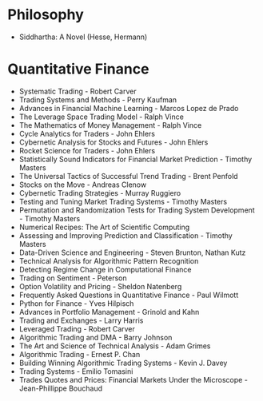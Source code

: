# Philosophy

- Siddhartha: A Novel (Hesse, Hermann)

# Quantitative Finance

- Systematic Trading - Robert Carver
- Trading Systems and Methods - Perry Kaufman
- Advances in Financial Machine Learning - Marcos Lopez de Prado
- The Leverage Space Trading Model - Ralph Vince
- The Mathematics of Money Management - Ralph Vince
- Cycle Analytics for Traders - John Ehlers
- Cybernetic Analysis for Stocks and Futures - John Ehlers
- Rocket Science for Traders - John Ehlers
- Statistically Sound Indicators for Financial Market Prediction - Timothy Masters
- The Universal Tactics of Successful Trend Trading - Brent Penfold
- Stocks on the Move - Andreas Clenow
- Cybernetic Trading Strategies - Murray Ruggiero
- Testing and Tuning Market Trading Systems - Timothy Masters
- Permutation and Randomization Tests for Trading System Development - Timothy Masters
- Numerical Recipes: The Art of Scientific Computing
- Assessing and Improving Prediction and Classification - Timothy Masters
- Data-Driven Science and Engineering - Steven Brunton, Nathan Kutz
- Technical Analysis for Algorithmic Pattern Recognition
- Detecting Regime Change in Computational Finance
- Trading on Sentiment - Peterson
- Option Volatility and Pricing - Sheldon Natenberg
- Frequently Asked Questions in Quantitative Finance - Paul Wilmott
- Python for Finance - Yves Hilpisch
- Advances in Portfolio Management - Grinold and Kahn
- Trading and Exchanges - Larry Harris
- Leveraged Trading - Robert Carver
- Algorithmic Trading and DMA - Barry Johnson
- The Art and Science of Technical Analysis - Adam Grimes
- Algorithmic Trading - Ernest P. Chan
- Building Winning Algorithmic Trading Systems - Kevin J. Davey
- Trading Systems - Emilio Tomasini
- Trades Quotes and Prices: Financial Markets Under the Microscope - Jean-Phillippe Bouchaud